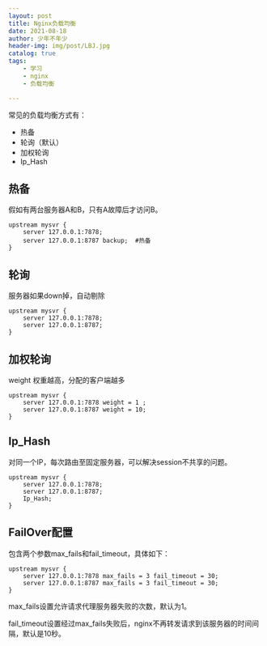 ```yaml
---
layout: post
title: Nginx负载均衡
date: 2021-08-18
author: 少年不年少
header-img: img/post/LBJ.jpg
catalog: true
tags:
    - 学习
    - nginx
    - 负载均衡

---
```


常见的负载均衡方式有：

* 热备
* 轮询（默认）
* 加权轮询
* Ip_Hash

## 热备
假如有两台服务器A和B，只有A故障后才访问B。

```properties
upstream mysvr { 
    server 127.0.0.1:7878; 
    server 127.0.0.1:8787 backup;  #热备
}
```

## 轮询

服务器如果down掉，自动剔除

```properties
upstream mysvr { 
    server 127.0.0.1:7878;
    server 127.0.0.1:8787;  
}
```



## 加权轮询

weight 权重越高，分配的客户端越多

```properties
upstream mysvr { 
    server 127.0.0.1:7878 weight = 1 ;
    server 127.0.0.1:8787 weight = 10;  
}
```



## Ip_Hash

对同一个IP，每次路由至固定服务器，可以解决session不共享的问题。

```properties
upstream mysvr { 
    server 127.0.0.1:7878;
    server 127.0.0.1:8787; 
    Ip_Hash;
}
```

## FailOver配置

包含两个参数max_fails和fail_timeout，具体如下：

```properties
upstream mysvr { 
    server 127.0.0.1:7878 max_fails = 3 fail_timeout = 30;
    server 127.0.0.1:8787 max_fails = 3 fail_timeout = 30; 
}
```

max_fails设置允许请求代理服务器失败的次数，默认为1。

fail_timeout设置经过max_fails失败后，nginx不再转发请求到该服务器的时间间隔，默认是10秒。